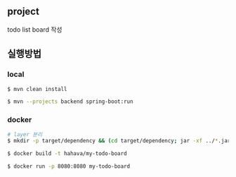 ## project

todo list board 작성

## 실행방법

### local

```bash
$ mvn clean install

$ mvn --projects backend spring-boot:run 
```

### docker

```bash
# layer 분리
$ mkdir -p target/dependency && (cd target/dependency; jar -xf ../*.jar)

$ docker build -t hahava/my-todo-board

$ docker run -p 8080:8080 my-todo-board
```




